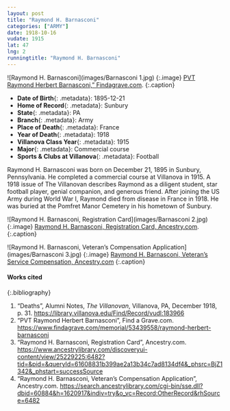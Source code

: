 ```yaml
---
layout: post
title: "Raymond H. Barnasconi"
categories: ["ARMY"]
date: 1918-10-16
vudate: 1915
lat: 47
lng: 2
runningtitle: "Raymond H. Barnasconi"
---
```


![Raymond H. Barnasconi](images/Barnasconi 1.jpg)
   {:.image}
[PVT Raymond Herbert Barnasconi,” Findagrave.com](https://www.findagrave.com/memorial/53439558/raymond-herbert-barnasconi).
   {:.caption}

* **Date of Birth**{: .metadata}: 1895-12-21
* **Home of Record**{: .metadata}: Sunbury
* **State**{: .metadata}: PA
* **Branch**{: .metadata}: Army
* **Place of Death**{: .metadata}: France
* **Year of Death**{: .metadata}: 1918
* **Villanova Class Year**{: .metadata}: 1915
* **Major**{: .metadata}: Commercial course
* **Sports & Clubs at Villanova**{: .metadata}: Football

Raymond H. Barnasconi was born on December 21, 1895 in Sunbury, Pennsylvania. He completed a commercial course at Villanova in 1915. A 1918 issue of The Villanovan describes Raymond as a diligent student, star football player, genial companion, and generous friend. After joining the US Army during World War I, Raymond died from disease in France in 1918. He was buried at the Pomfret Manor Cemetery in his hometown of Sunbury.


![Raymond H. Barnasconi, Registration Card](images/Barnasconi 2.jpg)
   {:.image}
[Raymond H. Barnasconi, Registration Card, Ancestry.com](https://www.ancestrylibrary.com/discoveryui-content/view/25229225:6482?tid=&pid=&queryId=61608831b399ae2a13b34c7ad8134df4&_phsrc=BjZ1342&_phstart=successSource).
   {:.caption}

![Raymond H. Barnasconi, Veteran’s Compensation Application](images/Barnasconi 3.jpg)
   {:.image}
[Raymond H. Barnasconi, Veteran’s Service Compensation, Ancestry.com](https://search.ancestrylibrary.com/cgi-bin/sse.dll?dbid=60884&h=1620917&indiv=try&o_vc=Record:OtherRecord&rhSource=6482)
   {:.caption}



#### Works cited

{:.bibliography}
1. “Deaths”, Alumni Notes, _The Villanovan_, Villanova, PA, December 1918, p. 31. <https://library.villanova.edu/Find/Record/vudl:183966>
2. “PVT Raymond Herbert Barnasconi”, Find a Grave.com. <https://www.findagrave.com/memorial/53439558/raymond-herbert-barnasconi>
3. “Raymond H. Barnasconi, Registration Card”, Ancestry.com. <https://www.ancestrylibrary.com/discoveryui-content/view/25229225:6482?tid=&pid=&queryId=61608831b399ae2a13b34c7ad8134df4&_phsrc=BjZ1342&_phstart=successSource>
4. “Raymond H. Barnasconi, Veteran’s Compensation Application”, Ancestry.com. <https://search.ancestrylibrary.com/cgi-bin/sse.dll?dbid=60884&h=1620917&indiv=try&o_vc=Record:OtherRecord&rhSource=6482>
